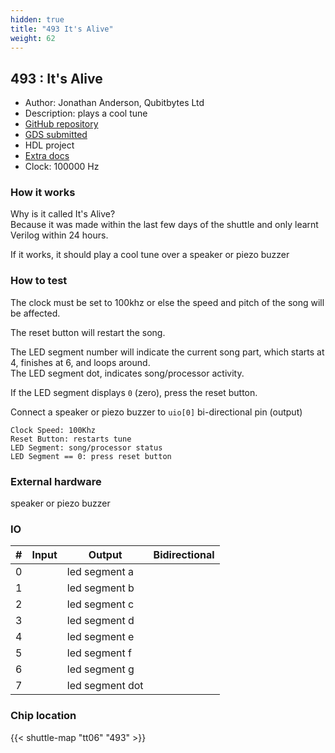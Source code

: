 ```yaml
---
hidden: true
title: "493 It's Alive"
weight: 62
---
```


## 493 : It's Alive

* Author: Jonathan Anderson, Qubitbytes Ltd
* Description: plays a cool tune
* [GitHub repository](https://github.com/Qubitbytesltd/tt06-its-alive)
* [GDS submitted](https://github.com/Qubitbytesltd/tt06-its-alive/actions/runs/8723962373)
* HDL project
* [Extra docs]()
* Clock: 100000 Hz

<!---

This file is used to generate your project datasheet. Please fill in the information below and delete any unused
sections.

You can also include images in this folder and reference them in the markdown. Each image must be less than
512 kb in size, and the combined size of all images must be less than 1 MB.
-->


### How it works

Why is it called It's Alive?  
Because it was made within the last few days of the shuttle and only learnt Verilog within 24 hours.

If it works, it should play a cool tune over a speaker or piezo buzzer

### How to test

The clock must be set to 100khz or else the speed and pitch of the song will be affected.

The reset button will restart the song.

The LED segment number will indicate the current song part, which starts at 4, finishes at 6, and loops around.  
The LED segment dot, indicates song/processor activity.

If the LED segment displays `0` (zero), press the reset button.

Connect a speaker or piezo buzzer to `uio[0]` bi-directional pin (output)

`Clock Speed: 100Khz`  
`Reset Button: restarts tune`  
`LED Segment: song/processor status`  
`LED Segment == 0: press reset button`

### External hardware

speaker or piezo buzzer


### IO

| #             | Input    | Output   | Bidirectional   |
| ------------- | -------- | -------- | --------------- |
| 0 |   | led segment a  |      |
| 1 |   | led segment b  |      |
| 2 |   | led segment c  |      |
| 3 |   | led segment d  |      |
| 4 |   | led segment e  |      |
| 5 |   | led segment f  |      |
| 6 |   | led segment g  |      |
| 7 |   | led segment dot  |      |


### Chip location

{{< shuttle-map "tt06" "493" >}}
